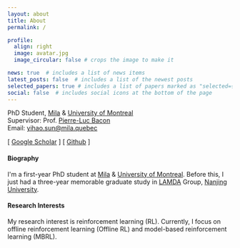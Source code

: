 ```yaml
---
layout: about
title: About
permalink: /

profile:
  align: right
  image: avatar.jpg
  image_circular: false # crops the image to make it 

news: true  # includes a list of news items
latest_posts: false  # includes a list of the newest posts
selected_papers: true # includes a list of papers marked as "selected={true}"
social: false  # includes social icons at the bottom of the page
---
```


PhD Student, <a href="https://mila.quebec/en">Mila</a> & <a href="https://www.umontreal.ca/">University of Montreal</a><br>
Supervisor: Prof. <a href="https://pierrelucbacon.com/">Pierre-Luc Bacon</a> <br/>
Email: yihao.sun@mila.quebec <br/>

[ [Google Scholar](https://scholar.google.com/citations?user=pFNG8fMAAAAJ&hl=en) ] [ [Github](https://github.com/yihaosun1124) ]

#### Biography
I'm a first-year PhD student at <a href="https://mila.quebec/en">Mila</a> & <a href="https://www.umontreal.ca/">University of Montreal</a>. Before this, I just had a three-year memorable graduate study in <a href="http://www.lamda.nju.edu.cn/CH.MainPage.ashx" target="_blank">LAMDA</a> Group,
<a href="http://www.nju.edu.cn/" target="_blank">Nanjing University</a>.

#### Research Interests
My research interest is reinforcement learning (RL). Currently, I focus on offline reinforcement learning (Offline RL) and model-based reinforcement learning (MBRL).

<!-- Write your biography here. Tell the world about yourself. Link to your favorite [subreddit](http://reddit.com). You can put a picture in, too. The code is already in, just name your picture `prof_pic.jpg` and put it in the `img/` folder.

Put your address / P.O. box / other info right below your picture. You can also disable any of these elements by editing `profile` property of the YAML header of your `_pages/about.md`. Edit `_bibliography/papers.bib` and Jekyll will render your [publications page](/al-folio/publications/) automatically.

Link to your social media connections, too. This theme is set up to use [Font Awesome icons](http://fortawesome.github.io/Font-Awesome/) and [Academicons](https://jpswalsh.github.io/academicons/), like the ones below. Add your Facebook, Twitter, LinkedIn, Google Scholar, or just disable all of them. -->

